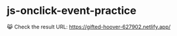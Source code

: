 # js-onclick-event-practice
:joy_cat: Check the result URL: https://gifted-hoover-627902.netlify.app/
